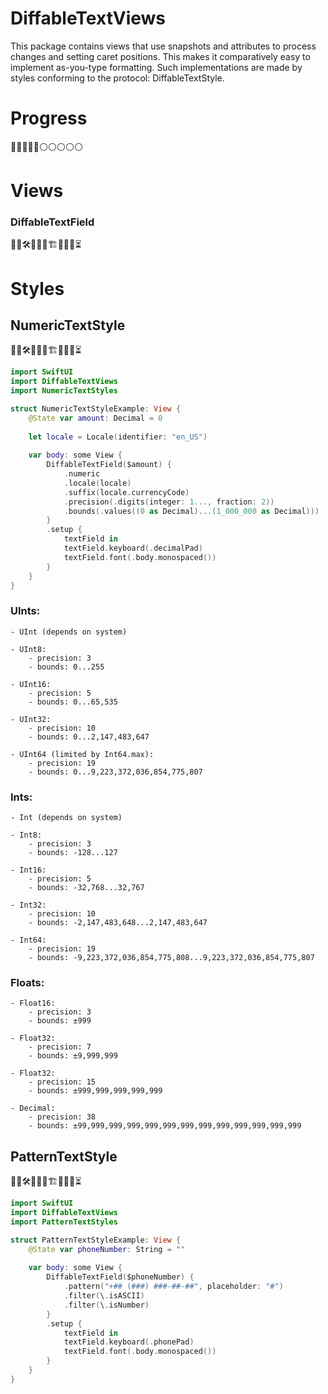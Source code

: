 # DiffableTextViews

This package contains views that use snapshots and attributes to process changes and setting caret positions. This makes it comparatively easy to implement as-you-type formatting. Such implementations are made by styles conforming to the protocol: DiffableTextStyle.

# Progress

🔵🔵🔵🔵🔵⚪️⚪️⚪️⚪️⚪️

# Views

### DiffableTextField

👷‍♂️🛠🚧🚧🧱🏗🧱🚧🚧⏳

# Styles

## NumericTextStyle

👷‍♂️🛠🚧🚧🧱🏗🧱🚧🚧⏳

```swift
import SwiftUI
import DiffableTextViews
import NumericTextStyles

struct NumericTextStyleExample: View {
    @State var amount: Decimal = 0
    
    let locale = Locale(identifier: "en_US")
    
    var body: some View {
        DiffableTextField($amount) {
            .numeric
            .locale(locale)
            .suffix(locale.currencyCode)
            .precision(.digits(integer: 1..., fraction: 2))
            .bounds(.values((0 as Decimal)...(1_000_000 as Decimal)))
        }
        .setup { 
            textField in 
            textField.keyboard(.decimalPad) 
            textField.font(.body.monospaced())
        }    
    }
}
```

### UInts:

    - UInt (depends on system)
    
    - UInt8:
        - precision: 3
        - bounds: 0...255
        
    - UInt16:
        - precision: 5
        - bounds: 0...65,535
        
    - UInt32:
        - precision: 10
        - bounds: 0...2,147,483,647
        
    - UInt64 (limited by Int64.max):
        - precision: 19
        - bounds: 0...9,223,372,036,854,775,807
        
### Ints:

    - Int (depends on system)

    - Int8:
        - precision: 3
        - bounds: -128...127
        
    - Int16:
        - precision: 5
        - bounds: -32,768...32,767
        
    - Int32:
        - precision: 10
        - bounds: -2,147,483,648...2,147,483,647
        
    - Int64:
        - precision: 19
        - bounds: -9,223,372,036,854,775,808...9,223,372,036,854,775,807

### Floats:

    - Float16:
        - precision: 3
        - bounds: ±999
        
    - Float32:
        - precision: 7
        - bounds: ±9,999,999
        
    - Float32:
        - precision: 15
        - bounds: ±999,999,999,999,999
        
    - Decimal:
        - precision: 38
        - bounds: ±99,999,999,999,999,999,999,999,999,999,999,999,999

## PatternTextStyle

👷‍♂️🛠🚧🚧🧱🏗🧱🚧🚧⏳

```swift
import SwiftUI
import DiffableTextViews
import PatternTextStyles

struct PatternTextStyleExample: View {
    @State var phoneNumber: String = ""
    
    var body: some View {
        DiffableTextField($phoneNumber) {
            .pattern("+## (###) ###-##-##", placeholder: "#")
            .filter(\.isASCII)
            .filter(\.isNumber)
        }
        .setup { 
            textField in
            textField.keyboard(.phonePad)
            textField.font(.body.monospaced())
        }
    }
}
```
